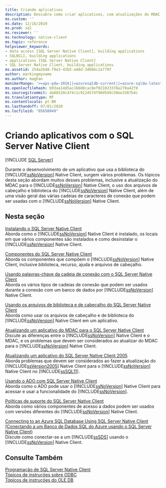```yaml
---
title: Criando aplicativos
description: Descubra como criar aplicativos, com atualizações do MDAC, cabeçalhos e arquivos de biblioteca e cadeias de conexão, com a biblioteca de SQL Server Native Client.
ms.custom: ''
ms.date: 12/16/2019
ms.prod: sql
ms.reviewer: ''
ms.technology: native-client
ms.topic: reference
helpviewer_keywords:
- data access [SQL Server Native Client], building applications
- SQLNCLI, building applications
- applications [SQL Server Native Client]
- SQL Server Native Client, building applications
ms.assetid: 254a2b48-f0e3-43b5-a48d-3d666c2a779f
author: markingmyname
ms.author: maghan
monikerRange: '>=aps-pdw-2016||=azuresqldb-current||=azure-sqldw-latest||>=sql-server-2016||=sqlallproducts-allversions||>=sql-server-linux-2017||=azuresqldb-mi-current'
ms.openlocfilehash: b93aa14d5ac16688cac8ef021023378a270a42f8
ms.sourcegitcommit: da88320c474c1c9124574f90d549c50ee3387b4c
ms.translationtype: MT
ms.contentlocale: pt-BR
ms.lasthandoff: 07/01/2020
ms.locfileid: "85658049"
---
```

# <a name="building-applications-with-sql-server-native-client"></a>Criando aplicativos com o SQL Server Native Client
[!INCLUDE [SQL Server](../../../includes/applies-to-version/sql-asdb-asdbmi-asdw-pdw.md)]

  Durante o desenvolvimento de um aplicativo que usa a biblioteca do [!INCLUDE[ssNoVersion](../../../includes/ssnoversion-md.md)] Native Client, surgem vários problemas. Os tópicos desta seção abordam muitos desses problemas, inclusive a atualização do MDAC para o [!INCLUDE[ssNoVersion](../../../includes/ssnoversion-md.md)] Native Client, o uso dos arquivos de cabeçalho e biblioteca do [!INCLUDE[ssNoVersion](../../../includes/ssnoversion-md.md)] Native Client, além de uma visão geral das várias cadeias de caracteres de conexão que podem ser usadas com o [!INCLUDE[ssNoVersion](../../../includes/ssnoversion-md.md)] Native Client.  
  
## <a name="in-this-section"></a>Nesta seção  
 [Instalando o SQL Server Native Client](../../../relational-databases/native-client/applications/installing-sql-server-native-client.md)  
 Aborda como o [!INCLUDE[ssNoVersion](../../../includes/ssnoversion-md.md)] Native Client é instalado, os locais em que vários componentes são instalados e como desinstalar o [!INCLUDE[ssNoVersion](../../../includes/ssnoversion-md.md)] Native Client.  
  
 [Componentes do SQL Server Native Client](../../../relational-databases/native-client/applications/components-of-sql-server-native-client.md)  
 Aborda os componentes que compõem o [!INCLUDE[ssNoVersion](../../../includes/ssnoversion-md.md)] Native Client, inclusive biblioteca, recurso, ajuda e arquivos de cabeçalho.  
  
 [Usando palavras-chave da cadeia de conexão com o SQL Server Native Client](../../../relational-databases/native-client/applications/using-connection-string-keywords-with-sql-server-native-client.md)  
 Aborda os vários tipos de cadeias de conexão que podem ser usados durante a conexão com um banco de dados por [!INCLUDE[ssNoVersion](../../../includes/ssnoversion-md.md)] Native Client.  
  
 [Usando os arquivos de biblioteca e de cabeçalho do SQL Server Native Client](../../../relational-databases/native-client/applications/using-the-sql-server-native-client-header-and-library-files.md)  
 Aborda como usar os arquivos de cabeçalho e de biblioteca do [!INCLUDE[ssNoVersion](../../../includes/ssnoversion-md.md)] Native Client em um aplicativo.  
  
 [Atualizando um aplicativo do MDAC para o SQL Server Native Client](../../../relational-databases/native-client/applications/updating-an-application-to-sql-server-native-client-from-mdac.md)  
 Discute as diferenças entre o [!INCLUDE[ssNoVersion](../../../includes/ssnoversion-md.md)] Native Client e o MDAC, e os problemas que devem ser considerados ao atualizar do MDAC para o [!INCLUDE[ssNoVersion](../../../includes/ssnoversion-md.md)] Native Client.  
  
 [Atualizando um aplicativo do SQL Server Native Client 2005](../../../relational-databases/native-client/applications/updating-an-application-from-sql-server-2005-native-client.md)  
 Aborda problemas que devem ser considerados ao fazer a atualização do [!INCLUDE[ssVersion2005](../../../includes/ssversion2005-md.md)] Native Client para o [!INCLUDE[ssNoVersion](../../../includes/ssnoversion-md.md)] Native Client no [!INCLUDE[ssSQL11](../../../includes/sssql11-md.md)].  
  
 [Usando o ADO com SQL Server Native Client](../../../relational-databases/native-client/applications/using-ado-with-sql-server-native-client.md)  
 Aborda como o ADO pode usar o [!INCLUDE[ssNoVersion](../../../includes/ssnoversion-md.md)] Native Client para acessar e usar a funcionalidade do [!INCLUDE[ssNoVersion](../../../includes/ssnoversion-md.md)].  
  
 [Políticas de suporte do SQL Server Native Client](../../../relational-databases/native-client/applications/support-policies-for-sql-server-native-client.md)  
 Aborda como vários componentes de acesso a dados podem ser usados com versões diferentes do [!INCLUDE[ssNoVersion](../../../includes/ssnoversion-md.md)] Native Client.  
  
 [Connecting to an Azure SQL Database Using SQL Server Native Client (Conectando a um Banco de Dados SQL do Azure usando o SQL Server Native Client)](../../../relational-databases/native-client/applications/connecting-to-a-windows-azure-sql-database-using-sql-server-native-client.md)  
 Discute como conectar-se a um [!INCLUDE[ssSDS](../../../includes/sssds-md.md)] usando o [!INCLUDE[ssNoVersion](../../../includes/ssnoversion-md.md)] Native Client.  
  
## <a name="see-also"></a>Consulte Também  
 [Programação de SQL Server Native Client](../../../relational-databases/native-client/sql-server-native-client-programming.md)   
 [Tópicos de instruções sobre ODBC](../../../relational-databases/native-client-odbc-how-to/odbc-how-to-topics.md)   
 [Tópicos de instruções do OLE DB](../../../relational-databases/native-client-ole-db-how-to/ole-db-how-to-topics.md)  
  
  
